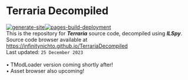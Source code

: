 # Terraria Decompiled <br>
[![generate-site](https://github.com/InfinityNichto/TerrariaDecompiled/actions/workflows/generate-site.yml/badge.svg?branch=master)](https://github.com/InfinityNichto/TerrariaDecompiled/actions/workflows/generate-site.yml)[![pages-build-deployment](https://github.com/InfinityNichto/TerrariaDecompiled/actions/workflows/pages/pages-build-deployment/badge.svg)](https://github.com/InfinityNichto/TerrariaDecompiled/actions/workflows/pages/pages-build-deployment)<br>
This is the repository for ***Terraria*** source code, decompiled using ***ILSpy***. <br>
Source code browser available at https://infinitynichto.github.io/TerrariaDecompiled <br>
Last updated: `25 December 2023` <br><br>
• TModLoader version coming shortly after! <br>
• Asset browser also upcoming!

